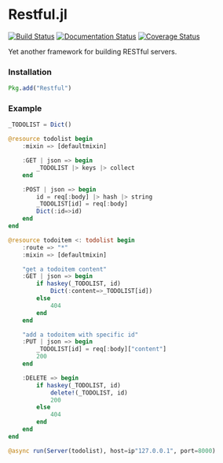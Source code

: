 Restful.jl
=============================================

[![Build Status](https://travis-ci.org/ylxdzsw/Restful.jl.svg?branch=master)](https://travis-ci.org/ylxdzsw/Restful.jl)
[![Documentation Status](https://readthedocs.org/projects/restfuljl/badge/?version=latest)](http://restfuljl.readthedocs.org/en/latest/?badge=latest)
[![Coverage Status](https://coveralls.io/repos/github/ylxdzsw/Restful.jl/badge.svg?branch=master)](https://coveralls.io/github/ylxdzsw/Restful.jl?branch=master)

Yet another framework for building RESTful servers.

### Installation

```julia
Pkg.add("Restful")
```

### Example

```julia
_TODOLIST = Dict()

@resource todolist begin
    :mixin => [defaultmixin]

    :GET | json => begin
        _TODOLIST |> keys |> collect
    end

    :POST | json => begin
        id = req[:body] |> hash |> string
        _TODOLIST[id] = req[:body]
        Dict(:id=>id)
    end
end

@resource todoitem <: todolist begin
    :route => "*"
    :mixin => [defaultmixin]

    "get a todoitem content"
    :GET | json => begin
        if haskey(_TODOLIST, id)
            Dict(:content=>_TODOLIST[id])
        else
            404
        end
    end

    "add a todoitem with specific id"
    :PUT | json => begin
        _TODOLIST[id] = req[:body]["content"]
        200
    end

    :DELETE => begin
        if haskey(_TODOLIST, id)
            delete!(_TODOLIST, id)
            200
        else
            404
        end
    end
end

@async run(Server(todolist), host=ip"127.0.0.1", port=8000)
```
